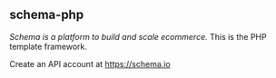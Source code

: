 ## schema-php

*Schema is a platform to build and scale ecommerce.* This is the PHP template framework.

Create an API account at https://schema.io

